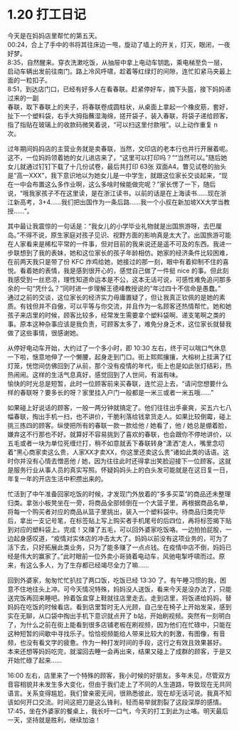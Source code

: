 # 1.20 打工日记

今天是在妈妈店里帮忙的第五天。\
00:24，合上了手中的书将其往床边一甩，旋动了墙上的开关，灯灭，眼闭，一夜好梦。\
8:35，自然醒来。穿衣洗漱吃饭，从抽屉中拿上电动车钥匙，乘电梯至负一层，启动车辆出发前往南门。路上冷风呼啸，趁着等红绿灯的间隙，连忙扣紧马夹最上面的一粒扣子。\
8:51，到达店门口，已经有好多人在看春联。赶紧停好车，摘下头盔，接下妈妈递过来的一副\
春联，取下春联上的夹子，将春联卷成圆柱状，从桌面上拿起一个橡皮筋，套好，扯下一个塑料袋，右手大拇指蘸湿海绵，搓开袋子，装入春联，将袋子递给顾客，指了指贴在玻璃上的收款码微笑着说，“可以扫这里付款哦”。以上动作重复 n 次。

过年期间妈妈店的主营业务就是卖春联，当然，文印店的老本行也并行开展着呢。这不，一位妈妈领着她的女儿进店来了，“这里可以打印吗？”“当然可以。”随后她女儿就通过钉钉下载了十几份试卷，最后共打印 63张 双面A4。瞥见试卷的抬头是“高一XXX”，我下意识地以为她女儿是一中学生，就跟这位家长交谈起来，“现在一中会布置这么多作业啊，这么多啥时候能做完呢？”家长愣了一下，随后说，“哦我家孩子不在这里读，是在浙江读书，以前的话是在上海读书……现在浙江新高考，3+4……我们把出国作为一条后路……我一个小叔在新加坡XX大学当教授……”。

其中最让我震惊的一句话是：“我女儿的小学毕业礼物就是出国旅游呀，去巴厘岛。”不得不说，原生家庭对孩子见识、视野方面的影响真是太大了。出国旅游可能在人家看来是稀松平常的一件事，但对目前的我来说还是遥不可及的东西。我进一步联想到了我的表妹，她和这位家长的孩子年龄相仿。她家的经济条件比较困难，在前两天我只是带了份 KFC 炸鸡给她，她接过的那一刻，眼中有着抑制不住的喜悦。看着她的表情，我是感到很开心的，感觉自己做了一件挺 nice 的事。但此刻我感受到一丝悲凉，理性知道命运本是不公，这本无话可说，可感性难免追问那多余的一句“凭什么？”同时进一步理解王德峰教授说的“年过四十不信命是愚蠢。”\
通过之前的交谈，这位家长的经济实力毋庸置疑了，但让我真正钦佩的是她的素质。有钱但并不自傲，可以平等与你交流，并且作为一名顾客还热情帮忙。她和她孩子来店里的时候，顾客比较多，经常发生需要拿个塑料袋啊、递支笔啊之类的事。原本这种杂事应该是我负责，可顾客太多了，难免分身乏术，这位家长就替我做了这些事情，很感谢她。

从停好电动车开始，大约过了一个多小时，即 10:30 左右，终于可以喘口气休息一下啦，惬意地伸了一个懒腰，起身走到门口。街上熙熙攘攘，大榕树上挂满了红灯笼，恍惚间仿佛回到了从前，那个没有疫情的年代，街上也是如此张灯结彩，热热闹闹。这样的生活气息真好，感觉回到了人世间，有滋有味。\
愉快的时光总是短暂，此时一位顾客前来买春联，连忙迎上去，“请问您想要什么样的春联呀？要多长的呀？家里挂入户门一般都是一米三或者一米五哦……”

如果碰上好说话的顾客，一般一两分钟就搞定了。他们往往出手豪爽，买五六七八幅春联，掏出手机一扫，也不讲价，干脆利落给钱拿货走人。如果比较倒霉，碰上挑三拣四的顾客。纵使把所有的春联一款一款给他 / 她看了，他 / 她总是绷着脸，嫌弃这不行那也不好。就算好不容易挑到了喜欢的春联，也会跟你不停地讲价，以五毛或者一块为单位死缠烂打，稍不如意就丢下春联转身“潇洒”走人，嘴里念叨着“黑心商家卖这么贵，人家XX才卖XX，你这里还卖这么贵”诸如此类的话语。这时你并没有心情去憎恶他 / 她，因为往往此时还得拿出笑脸迎接下一位顾客。这就是服务行业从事人员的真实写照。怀疑妈妈头上的白头发可能就是在这日复一日，年复一年的开店生活中积攒出来的。

忙活到了中午准备回家吃饭的时候，才发现门外放着的“多多买菜”的商品还未整理归类。拿张小板凳坐在一旁，将商品全部倾倒在一个大篮子里，再根据商品名单，将每一个购买者对应的商品从篮子里挑出，装入一个塑料袋中。待商品归类完毕后，拿出一支记号笔，在标签贴上写上购买者手机尾号的后四位，再将标签揭下贴到对应的塑料袋上。完成！又赚了五毛，可以回外婆家吃饭咯。一边拍拍屁股，一边起身感叹道，“疫情对实体店的冲击太大了。妈妈以前没有这项业务的，可为了活下去，只好拓展此类业务，只为了能多赚了一点点钱。在疫情中店不倒，妈妈已经是伟大的赢家了。”此时眼前一位外卖小哥骑着电动车，风驰电掣呼啸而过。原来，有这么多人，为了生存都已经竭尽全力了嘛……

回到外婆家，匆匆忙忙扒拉了两口饭，吃饭已经 13:30 了。有午睡习惯的我，困意不住地往头上冲。可今天情况特殊，妈妈没人送饭，看来今天是没办法了，只能送完饭再回来睡吧。拎着饭盒穿上鞋就往店里走去。走到店里，将饭递给妈妈，替妈妈在吃饭的时候看店。看到店里暂时无人光顾，自己坐在椅子上开始发呆，感到实在无聊，从口袋中掏出手机下意识就点开了 b站，开始刷视频。突然有一刻明白了，为什么之前在街上能看到很多店铺老板在刷视频，因为他们在忙碌中，只能在这种短暂的间歇中寻找乐子。恰恰视频能给人带来比较大的刺激，有图像，有音频，也没有看文字的疲惫。作为一种打发时间的手段，这行之有效且效果甚好。\
本来还想等妈妈吃完，就溜回去睡一会再出来，结果又碰上了成群的顾客，于是又开始忙碌了起来……

16:00 左右，店里来了一个特殊的顾客，我小时候的好朋友。多年未见，尽管双方音容相貌并未发生多大变化，但由于我们走上了不同的人生道路，导致现在无共同语言。关系变得尴尬，我们曾亲密无间，很熟悉彼此，现在却无话可说。我真不知该如何开口交流。时间这把刀是这么锋利，轻而易举就割裂了这段深厚的感情。\
17:45，坐在外婆家的餐桌上，我长吁一口气，今天的打工到此为止咯。明天最后一天，坚持就是胜利，继续加油！
